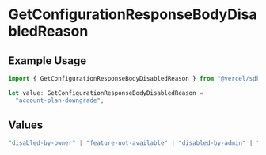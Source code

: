 # GetConfigurationResponseBodyDisabledReason

## Example Usage

```typescript
import { GetConfigurationResponseBodyDisabledReason } from "@vercel/sdk/models/operations";

let value: GetConfigurationResponseBodyDisabledReason =
  "account-plan-downgrade";
```

## Values

```typescript
"disabled-by-owner" | "feature-not-available" | "disabled-by-admin" | "original-owner-left-the-team" | "account-plan-downgrade" | "original-owner-role-downgraded"
```